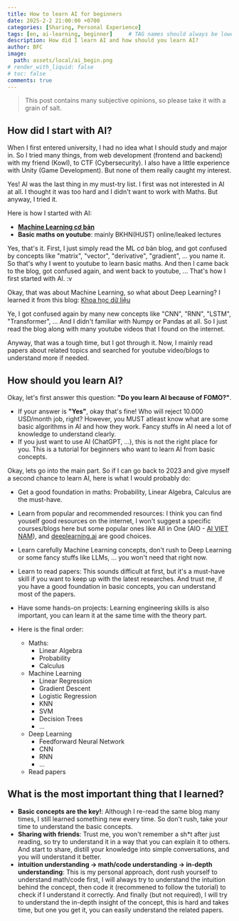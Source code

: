 ```yaml
---
title: How to learn AI for beginners
date: 2025-2-2 21:00:00 +0700
categories: [Sharing, Personal Experience]
tags: [en, ai-learning, beginner]     # TAG names should always be lowercase
description: How did I learn AI and how should you learn AI?
author: BFC
image:
  path: assets/local/ai_begin.png
# render_with_liquid: false
# toc: false
comments: true
---
```

> This post contains many subjective opinions, so please take it with a grain of salt.

## How did I start with AI?

When I first entered university, I had no idea what I should study and major in. So I tried many things, from web development (frontend and backend) with my friend (Kowl), to CTF (Cybersecurity). I also have a little experience with Unity (Game Development). But none of them really caught my interest.

Yes! AI was the last thing in my must-try list. I first was not interested in AI at all. I thought it was too hard and I didn't want to work with Maths. But anyway, I tried it.

Here is how I started with AI:
+ **[Machine Learning cơ bản](https://machinelearningcoban.com/)**
+ **Basic maths on youtube**: mainly BKHN(HUST) online/leaked lectures

Yes, that's it. First, I just simply read the ML cơ bản blog, and got confused by concepts like "matrix", "vector", "derivative", "gradient", ... you name it. So that's why I went to youtube to learn basic maths. And then I came back to the blog, got confused again, and went back to youtube, ... That's how I first started with AI. :v 

Okay, that was about Machine Learning, so what about Deep Learning? I learned it from this blog: [Khoa học dữ liệu](https://phamdinhkhanh.github.io/)

Ye, I got confused again by many new concepts like "CNN", "RNN", "LSTM", "Transformer", ... And I didn't familiar with Numpy or Pandas at all. So I just read the blog along with many youtube videos that I found on the internet.

Anyway, that was a tough time, but I got through it. Now, I mainly read papers about related topics and searched for youtube video/blogs to understand more if needed.

## How should you learn AI?
Okay, let's first answer this question: **"Do you learn AI because of FOMO?"**. 
  + If your answer is **"Yes"**, okay that's fine! Who will reject 10.000 USD/month job, right? However, you MUST atleast know what are some basic algorithms in AI and how they work. Fancy stuffs in AI need a lot of knowledge to understand clearly.
  + If you just want to use AI (ChatGPT, ...), this is not the right place for you. This is a tutorial for beginners who want to learn AI from basic concepts.


Okay, lets go into the main part. So if I can go back to 2023 and give myself a second chance to learn AI, here is what I would probably do:
+ Get a good foundation in maths: Probability, Linear Algebra, Calculus are the must-have.
+ Learn from popular and recommended resources: I think you can find youself good resources on the internet, I won't suggest a specific courses/blogs here but some popular ones like All in One (AIO - [AI VIET NAM](https://www.facebook.com/aivietnam.edu.vn)), and [deeplearning.ai](https://deeplearning.ai) are good choices.
+ Learn carefully Machine Learning concepts, don't rush to Deep Learning or some fancy stuffs like LLMs, ... you won't need that right now.
+ Learn to read papers: This sounds difficult at first, but it's a must-have skill if you want to keep up with the latest researches. And trust me, if you have a good foundation in basic concepts, you can understand most of the papers.
+ Have some hands-on projects: Learning engineering skills is also important, you can learn it at the same time with the theory part.

+ Here is the final order:
  + Maths:
    + Linear Algebra
    + Probability
    + Calculus
  + Machine Learning
    + Linear Regression
    + Gradient Descent
    + Logistic Regression
    + KNN
    + SVM
    + Decision Trees
    + ... 
  + Deep Learning
    + Feedforward Neural Network
    + CNN
    + RNN
    + ...
  + Read papers
  
## What is the most important thing that I learned?
+ **Basic concepts are the key!**: Although I re-read the same blog many times, I still learned something new every time. So don't rush, take your time to understand the basic concepts. 
+ **Sharing with friends**: Trust me, you won't remember a sh*t after just reading, so try to understand it in a way that you can explain it to others. And start to share, distill your knowledge into simple conversations, and you will understand it better.
+ **intuition understanding -> math/code understanding -> in-depth understanding**: This is my personal approach, dont rush yourself to understand math/code first, I will always try to understand the intuition behind the concept, then code it (recommened to follow the tutorial) to check if I understand it correctly. And finally (but not required), I will try to understand the in-depth insight of the concept, this is hard and takes time, but one you get it, you can easily understand the related papers. 
